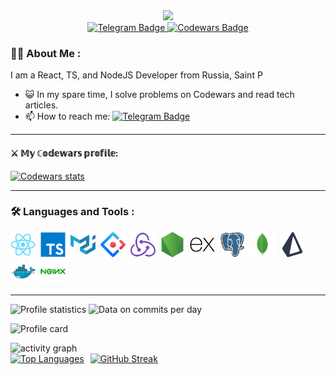 <div id="header" align="center">
  <img src="https://media.giphy.com/media/2IudUHdI075HL02Pkk/giphy.gif" width="200"/>
  <div id="badges">
    <a href="https://t.me/Rogooo">
      <img src="https://img.shields.io/badge/Telegram-blue?style=for-the-badge&logo=Telegram" alt="Telegram Badge"/>
    </a>
    <a href="https://www.codewars.com/users/Salimov%20Ruslan">
      <img src="https://img.shields.io/badge/Codewars-red?style=for-the-badge&logo=codewars&logoColor=black&labelColor=red&color=white" alt="Codewars Badge"/>
    </a>
  </div>
</div>

### :man_technologist: About Me :

I am a React, TS, and NodeJS Developer from Russia, Saint P

- :smiley_cat: In my spare time, I solve problems on Codewars and read tech articles.
- :mailbox: How to reach me: [![Telegram Badge](https://img.shields.io/badge/Telegram-blue?style=for-the-badge&logo=Telegram)](https://t.me/Rogooo)

---

<h4>⚔️ 𝕄𝕪 ℂ𝕠𝕕𝕖𝕨𝕒𝕣𝕤 𝕡𝕣𝕠𝕗𝕚𝕝𝕖:</h4>
<a href="https://www.codewars.com/users/Salimov%20Ruslan"><img src="https://www.codewars.com/users/Salimov%20Ruslan/badges/large" alt="Codewars stats"></a>

---

### :hammer_and_wrench: Languages and Tools :

<div>
  <img src="https://raw.githubusercontent.com/devicons/devicon/master/icons/react/react-original.svg" title="React" alt="React" width="40" height="40"/>&nbsp;
  <img src="https://raw.githubusercontent.com/devicons/devicon/master/icons/typescript/typescript-original.svg" title="TypeScript" alt="TypeScript" width="40" height="40"/>&nbsp;
  <img src="https://raw.githubusercontent.com/devicons/devicon/master/icons/materialui/materialui-original.svg" title="Material UI" alt="Material UI" width="40" height="40"/>&nbsp;
  <img src="https://raw.githubusercontent.com/devicons/devicon/master/icons/antdesign/antdesign-original.svg" title="AntDesign" alt="AntDesign" width="40" height="40"/>&nbsp;
  <img src="https://raw.githubusercontent.com/devicons/devicon/master/icons/redux/redux-original.svg" title="Redux toolkit" alt="Redux toolkit" width="40" height="40"/>&nbsp;
  <img src="https://raw.githubusercontent.com/devicons/devicon/master/icons/nodejs/nodejs-original.svg" title="NodeJS" alt="NodeJS" width="40" height="40"/>&nbsp;
  <img src="https://raw.githubusercontent.com/devicons/devicon/master/icons/express/express-original.svg" title="Express" alt="Express" width="40" height="40"/>&nbsp;
  <img src="https://raw.githubusercontent.com/devicons/devicon/master/icons/postgresql/postgresql-original.svg" title="PostgreSQL" alt="PostgreSQL" width="40" height="40"/>&nbsp;
  <img src="https://raw.githubusercontent.com/devicons/devicon/master/icons/mongodb/mongodb-original.svg" title="MongoDB" alt="MongoDB" width="40" height="40"/>&nbsp;
  <img src="https://raw.githubusercontent.com/devicons/devicon/master/icons/prisma/prisma-original.svg" title="Prisma" alt="Prisma" width="40" height="40"/>&nbsp;
  <img src="https://raw.githubusercontent.com/devicons/devicon/master/icons/docker/docker-original.svg" title="Docker" alt="Docker" width="40" height="40"/>&nbsp;
  <img src="https://raw.githubusercontent.com/devicons/devicon/master/icons/nginx/nginx-original.svg" title="nginx" alt="nginx" width="40" height="40"/>&nbsp;
</div>

---

<div>
  <a><img src="https://github-profile-summary-cards.vercel.app/api/cards/stats?username=Salimov-dev&theme=tokyonight" alt="Profile statistics" width="49.7%" height="auto"></a>
  <a><img src="https://github-profile-summary-cards.vercel.app/api/cards/productive-time?username=Salimov-dev&theme=tokyonight" alt="Data on commits per day" width="49.7%" height="auto"></a>
</div>

<a><img src="https://github-profile-summary-cards.vercel.app/api/cards/profile-details?username=Salimov-dev&theme=tokyonight" alt="Profile card" width="100%" height="auto"></a>
<div>
<a> <img src="https://github-readme-activity-graph.vercel.app/graph?username=Salimov-dev&theme=tokyo-night&hide_border=true&hide_title=false&area=true&custom_title=Total%20contribution%20graph%20in%20all%20repo" width="100%" alt="activity graph"></a>
</div>
<div style="display: flex; gap: 10px; align-tems: start">
  <a href="https://github.com/Salimov-dev/github-readme-stats">
    <img src="https://github-readme-stats.vercel.app/api/top-langs/?username=Salimov-dev&layout=compact&theme=vision-friendly-dark&hide_border=true" alt="Top Languages" width="49.7%" height="auto">
  </a>
  <a href="https://git.io/streak-stats">
    <img src="https://github-readme-streak-stats.herokuapp.com?user=Salimov-dev&theme=vision-friendly-dark&hide_border=true" alt="GitHub Streak" width="49.7%" height="auto">
  </a>
</div>
